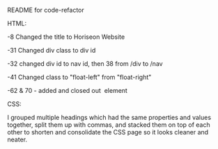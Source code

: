 README for code-refactor

HTML:
<p>-8 Changed the title to Horiseon Website</p>
<p>-31 Changed div class to div id</p>
<p>-32 changed div id to nav id, then 38 from /div to /nav</p>
<p>-41 Changed class to "float-left" from "float-right"</p>
<p>-62 & 70 - added </img> and closed out <img src=""> element</p>

CSS:

<p>I grouped multiple headings which had the same properties and values together, split them up with commas, and stacked them on top of each other to shorten and consolidate the CSS page so it looks cleaner and neater. </p>
